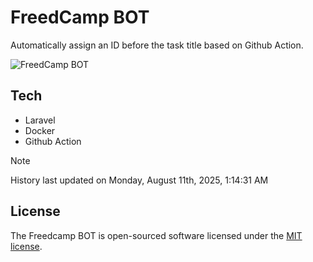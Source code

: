 # FreedCamp BOT

Automatically assign an ID before the task title based on Github Action.

![FreedCamp BOT](https://repository-images.githubusercontent.com/737932867/7d34798b-2680-471c-b089-a78a718d3d6a)

## Tech

- Laravel
- Docker
- Github Action

> [!NOTE]  
> History last updated on Monday, August 11th, 2025, 1:14:31 AM

## License

The Freedcamp BOT is open-sourced software licensed under the [MIT license](https://opensource.org/licenses/MIT).
